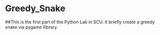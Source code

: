 # Greedy_Snake


##This is  the first part of the Python Lab in SCU. It briefly create a greedy snake via pygame llibrary.
